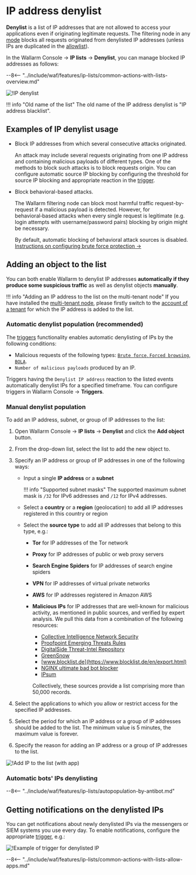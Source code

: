 # IP address denylist

**Denylist** is a list of IP addresses that are not allowed to access your applications even if originating legitimate requests. The filtering node in any [mode](../../admin-en/configure-wallarm-mode.md) blocks all requests originated from denylisted IP addresses (unless IPs are duplicated in the [allowlist](allowlist.md)).

In the Wallarm Console → **IP lists** → **Denylist**, you can manage blocked IP addresses as follows:

--8<-- "../include/waf/features/ip-lists/common-actions-with-lists-overview.md"

![!IP denylist](../../images/user-guides/ip-lists/denylist-apps.png)

!!! info "Old name of the list"
    The old name of the IP address denylist is "IP address blacklist".

## Examples of IP denylist usage

* Block IP addresses from which several consecutive attacks originated.

    An attack may include several requests originating from one IP address and containing malicious payloads of different types. One of the methods to block such attacks is to block requests origin. You can configure automatic source IP blocking by configuring the threshold for source IP blocking and appropriate reaction in the [trigger](../triggers/trigger-examples.md#denylist-ip-if-4-or-more-malicious-payloads-are-detected-in-1-hour).
* Block behavioral-based attacks.

    The Wallarm filtering node can block most harmful traffic request-by-request if a malicious payload is detected. However, for behavioral‑based attacks when every single request is legitimate (e.g. login attempts with username/password pairs) blocking by origin might be necessary.

    By default, automatic blocking of behavioral attack sources is disabled. [Instructions on configuring brute force protection →](../../admin-en/configuration-guides/protecting-against-bruteforce.md#configuration-steps)

## Adding an object to the list

You can both enable Wallarm to denylist IP addresses **automatically if they produce some suspicious traffic** as well as denylist objects **manually**.

!!! info "Adding an IP address to the list on the multi-tenant node"
    If you have installed the [multi-tenant node](../../installation/multi-tenant/overview.md), please firstly switch to the [account of a tenant](../../installation/multi-tenant/configure-accounts.md#tenant-account-structure) for which the IP address is added to the list.

### Automatic denylist population (recommended)

The [triggers](../../user-guides/triggers/triggers.md) functionality enables automatic denylisting of IPs by the following conditions:

* Malicious requests of the following types: [`Brute force`, `Forced browsing`](../../admin-en/configuration-guides/protecting-against-bruteforce.md), [`BOLA`](../../admin-en/configuration-guides/protecting-against-bola.md).
* `Number of malicious payloads` produced by an IP.

Triggers having the `Denylist IP address` reaction to the listed events automatically denylist IPs for a specified timeframe. You can configure triggers in Wallarm Console → **Triggers**.

### Manual denylist population

To add an IP address, subnet, or group of IP addresses to the list:

1. Open Wallarm Console → **IP lists** → **Denylist** and click the **Add object** button.
1. From the drop-down list, select the list to add the new object to.
2. Specify an IP address or group of IP addresses in one of the following ways:

    * Input a single **IP address** or a **subnet**

        !!! info "Supported subnet masks"
            The supported maximum subnet mask is `/32` for IPv6 addresses and `/12` for IPv4 addresses.
    
    * Select a **country** or a **region** (geolocation) to add all IP addresses registered in this country or region
    * Select the **source type** to add all IP addresses that belong to this type, e.g.:
        * **Tor** for IP addresses of the Tor network
        * **Proxy** for IP addresses of public or web proxy servers
        * **Search Engine Spiders** for IP addresses of search engine spiders
        * **VPN** for IP addresses of virtual private networks
        * **AWS** for IP addresses registered in Amazon AWS
        * **Malicious IPs** for IP addresses that are well-known for malicious activity, as mentioned in public sources, and verified by expert analysis.  We pull this data from a combination of the following resources:
        
            * [Collective Intelligence Network Security](http://cinsscore.com/list/ci-badguys.txt)
            * [Proofpoint Emerging Threats Rules](https://rules.emergingthreats.net/blockrules/compromised-ips.txt)
            * [DigitalSide Threat-Intel Repository](http://osint.digitalside.it/Threat-Intel/lists/latestips.txt)
            * [GreenSnow](https://blocklist.greensnow.co/greensnow.txt)
            * [www.blocklist.de](https://www.blocklist.de/en/export.html)
            * [NGINX ultimate bad bot blocker](https://github.com/mitchellkrogza/nginx-ultimate-bad-bot-blocker/blob/master/_generator_lists/bad-ip-addresses.list)
            * [IPsum](https://github.com/stamparm/ipsum)

            Collectively, these sources provide a list comprising more than 50,000 records.
3. Select the applications to which you allow or restrict access for the specified IP addresses.
4. Select the period for which an IP address or a group of IP addresses should be added to the list. The minimum value is 5 minutes, the maximum value is forever.
5. Specify the reason for adding an IP address or a group of IP addresses to the list.

![!Add IP to the list (with app)](../../images/user-guides/ip-lists/add-ip-to-list-app.png)

### Automatic bots' IPs denylisting

--8<-- "../include/waf/features/ip-lists/autopopulation-by-antibot.md"

## Getting notifications on the denylisted IPs

You can get notifications about newly denylisted IPs via the messengers or SIEM systems you use every day. To enable notifications, configure the appropriate [trigger](../triggers/triggers.md), e.g.:

![!Example of trigger for denylisted IP](../../images/user-guides/triggers/trigger-example4.png)

--8<-- "../include/waf/features/ip-lists/common-actions-with-lists-allow-apps.md"
